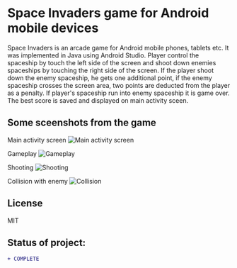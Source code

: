 # Space Invaders game for Android mobile devices

Space Invaders is an arcade game for Android mobile phones, tablets etc. It was implemented in Java using Android Studio. Player control the spaceship by touch the left side of the screen and shoot down enemies spaceships by touching the right side of the screen. If the player shoot down the enemy spaceship, he gets one additional point, if the enemy spaceship crosses the screen area, two points are deducted from the player as a penalty. 
If player's spaceship run into enemy spaceship it is game over. The best score is saved and displayed on main activity sceen. 

## Some sceenshots from the game 

Main activity screen
![Main activity screen](https://github.com/aleksanderbies/android-space-invaders-game/blob/master/screenshots/Screenshot_2021-02-21-17-54-16-59_9d4ad1f18608b5d202a085b5658fc06a.jpg?raw=true)

Gameplay
![Gameplay](https://github.com/aleksanderbies/android-space-invaders-game/blob/master/screenshots/Screenshot_2021-02-21-17-54-22-60_9d4ad1f18608b5d202a085b5658fc06a.jpg?raw=true)

Shooting
![Shooting](https://github.com/aleksanderbies/android-space-invaders-game/blob/master/screenshots/Screenshot_2021-02-21-17-54-28-44_9d4ad1f18608b5d202a085b5658fc06a.jpg?raw=true)

Collision with enemy
![Collision](https://github.com/aleksanderbies/android-space-invaders-game/blob/master/screenshots/Screenshot_2021-02-21-17-55-01-60_9d4ad1f18608b5d202a085b5658fc06a.jpg?raw=true)

License
----

MIT

## Status of project: 
```diff 
+ COMPLETE
```
